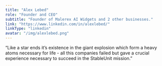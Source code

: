 ```yaml
---
title: "Alex Lebed"
role: "Founder and CEO"
subtitle: "Founder of Malerex AI Widgets and 2 other businesses."
link: "https://www.linkedin.com/in/alexlebed/"
linkType: "linkedin"
avatar: "/img/alexlebed.png"
---
```


“Like a star ends it’s existence in the giant explosion which form a heavy atoms necessary for life - all this companies failed but gave a crucial experience necessary to succeed in the StableUnit mission.”
